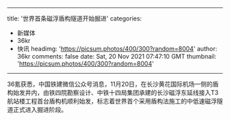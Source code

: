 
---
title: '世界首条磁浮盾构隧道开始掘进'
categories: 
 - 新媒体
 - 36kr
 - 快讯
headimg: 'https://picsum.photos/400/300?random=8004'
author: 36kr
comments: false
date: Sat, 20 Nov 2021 07:47:10 GMT
thumbnail: 'https://picsum.photos/400/300?random=8004'
---

<div>   
36氪获悉，中国铁建微信公众号消息，11月20日，在长沙黄花国际机场一侧的盾构始发井内，由铁四院勘察设计、中铁十四局集团承建的长沙磁浮东延线接入T3航站楼工程首台盾构机顺利始发，标志着世界首个采用盾构法施工的中低速磁浮隧道正式进入掘进阶段。  
</div>
            